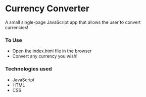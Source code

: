 # Currency Converter

A small single-page JavaScript app that allows the user to convert currencies!

### To Use

- Open the index.html file in the browser
- Convert any currency you wish!

### Technologies used

- JavaScript
- HTML
- CSS
